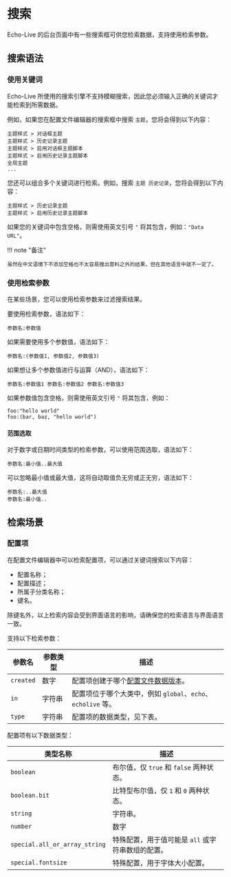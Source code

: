 # 搜索

Echo-Live 的后台页面中有一些搜索框可供您检索数据，支持使用检索参数。

## 搜索语法

### 使用关键词

Echo-Live 所使用的搜索引擎不支持模糊搜索，因此您必须输入正确的关键词才能检索到所需数据。

例如，如果您在配置文件编辑器的搜索框中搜索 `主题`，您将会得到以下内容：

```
主题样式 > 对话框主题
主题样式 > 历史记录主题
主题样式 > 启用对话框主题脚本
主题样式 > 启用历史记录主题脚本
全局主题
...
```

您还可以组合多个关键词进行检索。例如，搜索 `主题 历史记录`，您将会得到以下内容：

```
主题样式 > 历史记录主题
主题样式 > 启用历史记录主题脚本
```

如果您的关键词中包含空格，则需使用英文引号 `"` 将其包含，例如：`"Data URL"`。

!!! note "备注"

    虽然在中文语境下不添加空格也不太容易搜出意料之外的结果，但在其他语言中就不一定了。

### 使用检索参数

在某些场景，您可以使用检索参数来过滤搜索结果。

要使用检索参数，语法如下：

```
参数名:参数值
```

如果需要使用多个参数值，语法如下：

```
参数名:(参数值1, 参数值2, 参数值3)
```

如果想让多个参数值进行与运算（AND），语法如下：

```
参数名:参数值1 参数名:参数值2 参数名:参数值3
```

如果参数值包含空格，则需使用英文引号 `"` 将其包含，例如：

```
foo:"hello world"
foo:(bar, baz, "hello world")
```

#### 范围选取

对于数字或日期时间类型的检索参数，可以使用范围选取，语法如下：

```
参数名:最小值..最大值
```

可以忽略最小值或最大值，这将自动取值负无穷或正无穷，语法如下：

```
参数名:..最大值
参数名:最小值..
```

## 检索场景

### 配置项

在配置文件编辑器中可以检索配置项，可以通过关键词搜索以下内容：

- 配置名称；
- 配置描述；
- 所属子分类名称；
- 键名。

除键名外，以上检索内容会受到界面语言的影响，请确保您的检索语言与界面语言一致。

支持以下检索参数：

| 参数名 | 参数类型 | 描述 |
| - | - | - |
| `created` | 数字 | 配置项创建于哪个[配置文件数据版本](../dev/config-data-version.md)。 |
| `in` | 字符串 | 配置项位于哪个大类中，例如 `global`、`echo`、`echolive` 等。 |
| `type` | 字符串 | 配置项的数据类型，见下表。 |

配置项有以下数据类型：

| 类型名称 | 描述 |
| - | - |
| `boolean` | 布尔值，仅 `true` 和 `false` 两种状态。 |
| `boolean.bit` | 比特型布尔值，仅 `1` 和 `0` 两种状态。 |
| `string` | 字符串。 |
| `number` | 数字 |
| `special.all_or_array_string` | 特殊配置，用于值可能是 `all` 或字符串数组的配置。 |
| `special.fontsize` | 特殊配置，用于字体大小配置。 |